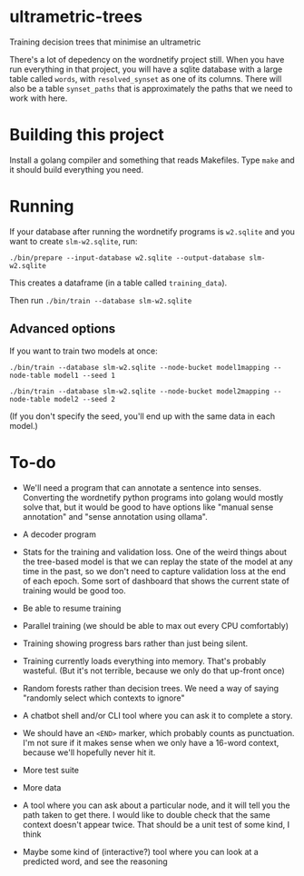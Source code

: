 # ultrametric-trees

Training decision trees that minimise an ultrametric

There's a lot of depedency on the wordnetify project still. When you have run everything in that
project, you will have a sqlite database with a large table called `words`, with `resolved_synset` 
as one of its columns. There will also be a table `synset_paths` that is approximately the paths
that we need to work with here.

# Building this project

Install a golang compiler and something that reads Makefiles. Type `make` and it should build
everything you need.

# Running

If your database after running the wordnetify programs is `w2.sqlite` and you want to create
`slm-w2.sqlite`, run:

`./bin/prepare --input-database w2.sqlite --output-database slm-w2.sqlite`

This creates a dataframe (in a table called `training_data`).

Then run `./bin/train --database slm-w2.sqlite`

## Advanced options

If you want to train two models at once:

`./bin/train --database slm-w2.sqlite --node-bucket model1mapping --node-table model1 --seed 1`

`./bin/train --database slm-w2.sqlite --node-bucket model2mapping --node-table model2 --seed 2`

(If you don't specify the seed, you'll end up with the same data in each model.)


# To-do

- We'll need a program that can annotate a sentence into senses. Converting the wordnetify python programs
  into golang would mostly solve that, but it would be good to have options like "manual sense annotation"
  and "sense annotation using ollama".
  
- A decoder program

- Stats for the training and validation loss. One of the weird things about the tree-based model is that
  we can replay the state of the model at any time in the past, so we don't need to capture validation
  loss at the end of each epoch. Some sort of dashboard that shows the current state of training would be
  good too.
  
- Be able to resume training

- Parallel training (we should be able to max out every CPU comfortably)

- Training showing progress bars rather than just being silent.

- Training currently loads everything into memory. That's probably wasteful. (But it's not terrible, because
  we only do that up-front once)
  
- Random forests rather than decision trees. We need a way of saying
  "randomly select which contexts to ignore"
  
- A chatbot shell and/or CLI tool where you can ask it to complete a story.

- We should have an `<END>` marker, which probably counts as punctuation. I'm not sure if it makes sense
  when we only have a 16-word context, because we'll hopefully never hit it.
  
- More test suite

- More data

- A tool where you can ask about a particular node, and it will tell you the path taken to get there.
  I would like to double check that the same context doesn't appear twice. That should be a unit test of 
  some kind, I think

- Maybe some kind of (interactive?) tool where you can look at a predicted word, and see the reasoning

